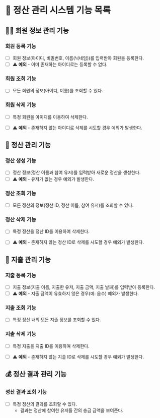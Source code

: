 # 📝 정산 관리 시스템 기능 목록

## 💁🏻‍ 회원 정보 관리 기능

### **회원 등록 기능**
- [ ] 회원 정보(아이디, 비밀번호, 이름(닉네임))를 입력받아 회원을 등록한다.
- [ ] ⚠️ **예외** - 이미 존재하는 아이디로는 등록할 수 없다.

### **회원 조회 기능**
- [ ] 모든 회원의 정보(아이디, 이름)를 조회할 수 있다.

### **회원 삭제 기능**
- [ ] 특정 회원을 아이디를 이용하여 삭제한다.
- [ ] ⚠️ **예외** - 존재하지 않는 아이디로 삭제를 시도할 경우 예외가 발생한다.


## 🧾 정산 관리 기능

### **정산 생성 기능**
- [ ] 정산 정보(정산 이름과 참여 유저)를 입력받아 새로운 정산을 생성한다.
- [ ] ⚠️ **예외** - 유저가 없는 경우 예외가 발생한다.

### **정산 조회 기능**
- [ ] 모든 정산의 정보(정산 ID, 정산 이름, 참여 유저)를 조회할 수 있다.

### **정산 삭제 기능**
- [ ] 특정 정산을 정산 ID를 이용하여 삭제한다.
- [ ] ⚠️ **예외** - 존재하지 않는 정산 ID로 삭제를 시도할 경우 예외가 발생한다.


## 💸 지출 관리 기능

### **지출 등록 기능**
- [ ] 지출 정보(지출 이름, 지출한 유저, 지출 금액, 지출 날짜)를 입력받아 등록한다.
- [ ] ⚠️ **예외** - 지출 금액이 유효하지 않은 경우(예: 음수) 예외가 발생한다.

### **지출 조회 기능**
- [ ] 특정 정산 내의 모든 지출 정보를 조회할 수 있다.

### **지출 삭제 기능**
- [ ] 특정 지출을 지출 ID를 이용하여 삭제한다.
- [ ] ⚠️ **예외** - 존재하지 않는 지출 ID로 삭제를 시도할 경우 예외가 발생한다.


## 💰 정산 결과 관리 기능

### **정산 결과 조회 기능**
- [ ] 특정 정산의 결과를 조회할 수 있다.
  - 결과는 정산에 참여한 유저들 간의 송금 금액을 보여준다.